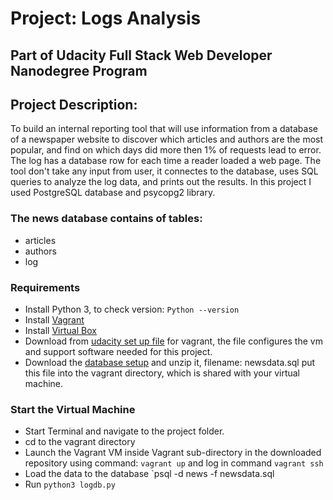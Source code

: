# Project: Logs Analysis

## Part of Udacity Full Stack Web Developer Nanodegree Program

## Project Description:
To build an internal reporting tool that will use information from a database of a newspaper 
website to discover which articles and authors are the most popular, and find on which
days did more then 1% of requests lead to error. The log has a database row for each time a reader 
loaded a web page. The tool don't take any input from user, it connectes to the database,
uses SQL queries to analyze the log data, and prints out the results. In this project I used 
PostgreSQL database and psycopg2 library. 


### The news database contains of tables:
- articles
- authors
- log

### Requirements
  * Install Python 3, to check version: `Python --version`
  * Install [Vagrant](https://www.vagrantup.com/) 
  * Install [Virtual Box](https://www.virtualbox.org/)
  * Download from [udacity set up file](https://github.com/udacity/fullstack-nanodegree-vm) for vagrant, 
	the file configures the vm and support software needed for this project.
  * Download the [database setup](https://d17h27t6h515a5.cloudfront.net/topher/2016/August/57b5f748_newsdata/newsdata.zip) and unzip it, filename: newsdata.sql put this file into the vagrant directory, 
	which is shared with your virtual machine.


### Start the Virtual Machine
  * Start Terminal and navigate to the project folder.
  * cd to the vagrant directory
  * Launch the Vagrant VM inside Vagrant sub-directory in the downloaded repository 
    using command: `vagrant up` and log in command `vagrant ssh` 
  * Load the data to the database `psql -d news -f newsdata.sql
  * Run `python3 logdb.py`



